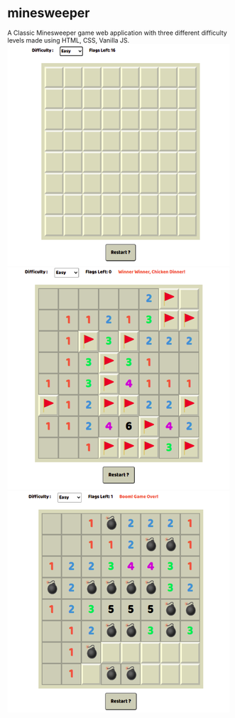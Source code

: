 # minesweeper
A Classic Minesweeper game web application with three different difficulty levels made using HTML, CSS, Vanilla JS.
<img src="https://github.com/chakri-konda/minesweeper/blob/main/App%20snaps/new-game.png" width="500" height="500" />
<br>
<img src="https://github.com/chakri-konda/minesweeper/blob/main/App%20snaps/won-game.png" width="500" height="500" />
<img src="https://github.com/chakri-konda/minesweeper/blob/main/App%20snaps/game-over.png" width="500" height="500" />
